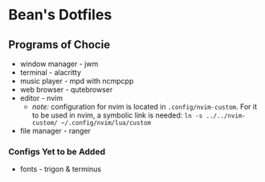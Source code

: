 # Bean's Dotfiles

## Programs of Chocie
- window manager - jwm
- terminal - alacritty
- music player - mpd with ncmpcpp
- web browser - qutebrowser
- editor - nvim
    - *note:* configuration for nvim is located in `.config/nvim-custom`. For it to be used in nvim, a symbolic link is needed: `ln -s ../../nvim-custom/ ~/.config/nvim/lua/custom`
- file manager - ranger

### Configs Yet to be Added
- fonts - trigon & terminus
